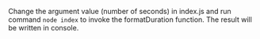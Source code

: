 Change the argument value (number of seconds) in index.js and run command `node index` to invoke the formatDuration function.
The result will be written in console.
